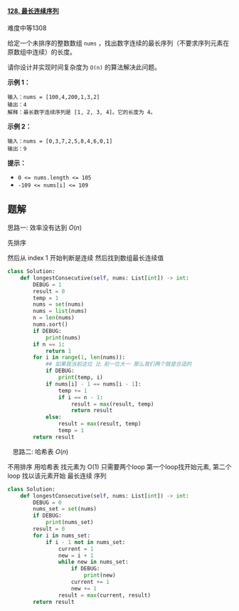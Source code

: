 #### [128. 最长连续序列](https://leetcode.cn/problems/longest-consecutive-sequence/)

难度中等1308

给定一个未排序的整数数组 `nums` ，找出数字连续的最长序列（不要求序列元素在原数组中连续）的长度。

请你设计并实现时间复杂度为 `O(n)` 的算法解决此问题。

 

**示例 1：**

```
输入：nums = [100,4,200,1,3,2]
输出：4
解释：最长数字连续序列是 [1, 2, 3, 4]。它的长度为 4。
```

**示例 2：**

```
输入：nums = [0,3,7,2,5,8,4,6,0,1]
输出：9
```

 

**提示：**

- `0 <= nums.length <= 105`
- `-109 <= nums[i] <= 109`

## 题解

思路一: 效率没有达到 $O(n)$ 

先排序

然后从 index 1 开始判断是连续 然后找到数组最长连续值

~~~python
class Solution:
    def longestConsecutive(self, nums: List[int]) -> int:
        DEBUG = 1
        result = 0
        temp = 1
        nums = set(nums)
        nums = list(nums)
        n = len(nums)
        nums.sort()
        if DEBUG:
            print(nums)
        if n == 1:
            return 1 
        for i in range(1, len(nums)):
            ## 如果我当前这位 比 前一位大一 那么我们两个就是合适的
            if DEBUG:
                print(temp, i)
            if nums[i] - 1 == nums[i - 1]:
                temp += 1
                if i == n - 1:
                    result = max(result, temp)
                    return result
            else:
                result = max(result, temp)
                temp = 1
        return result
~~~

   思路二: 哈希表 $O(n)$

不用排序 用哈希表 找元素为 O(1) 只需要两个loop 第一个loop找开始元素, 第二个 loop 找以该元素开始 最长连续 序列



~~~python
class Solution:
    def longestConsecutive(self, nums: List[int]) -> int:
        DEBUG = 0
        nums_set = set(nums)
        if DEBUG:
            print(nums_set)
        result = 0
        for i in nums_set:
            if i - 1 not in nums_set:
                current = 1
                new = i + 1
                while new in nums_set:
                    if DEBUG:
                        print(new)
                    current += 1
                    new += 1
                result = max(current, result)
        return result
~~~

